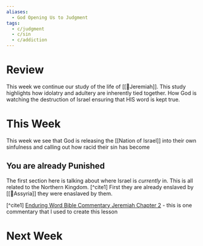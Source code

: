 ```yaml
---
aliases:
  - God Opening Us to Judgment
tags:
  - c/judgment
  - c/sin
  - c/addiction
---
```

# Review
This week we continue our study of the life of [[🧑Jeremiah]]. This study highlights how idolatry and adultery are inherently tied together. How God is watching the destruction of Israel ensuring that HIS word is kept true.
# This Week
This week we see that God is releasing the [[Nation of Israel]] into their own sinfulness and calling out how racid their sin has become

## You are already Punished
The first section here is talking about where Israel is *currently* in.  This is all related to the Northern Kingdom. [^cite1] First they are already enslaved by [[📌Assyria]]  they were enaslaved by them. 

[^cite1] [Enduring Word Bible Commentary Jeremiah Chapter 2](https://enduringword.com/bible-commentary/jeremiah-2/) - this is one commentary that I used to create this lesson

# Next Week
